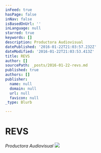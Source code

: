 ```yaml
---
inFeed: true
hasPage: false
inNav: false
isBasedOnUrl: ''
inLanguage: null
starred: true
keywords: []
description: Productora Audiovisual
datePublished: '2016-01-22T21:03:57.232Z'
dateModified: '2016-01-22T21:03:53.413Z'
title: REVS
author: []
sourcePath: _posts/2016-01-22-revs.md
published: true
authors: []
publisher:
  name: null
  domain: null
  url: null
  favicon: null
_type: Blurb

---
```

# REVS

_Productora Audiovisual_
![](https://s3-us-west-2.amazonaws.com/the-grid-img/p/69ae9fce7a0bff1c51b46f9e000af2078db618e5.jpg)